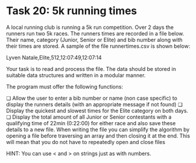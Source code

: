 # Task 20: 5k running times

A local running club is running a 5k run competition. Over 2 days the runners run two 5k races. The runners times are recorded in a file below.  Their  name, category (Junior, Senior or Elite) and bib number along with their times are stored. A sample of the file runnertimes.csv  is shown below:

Lyven Natale,Elite,512,12:07:49,12:07:14

Your task is to read and process the file. The data should be stored in suitable data structures and written in a modular manner. 

The program must offer the following functions:

❏	Allow the user to enter a bib number or name (non case specific) to display the runners details (with an appropriate message if not found) 
❏	Display the quickest and slowest times for the Elite category on both days.
❏	Display the total amount of all Junior or Senior contestants with a qualifying time of 22min (0:22:00) for either race and also save these details to a new file. When writing the file you can simplify the algorithm by opening a file before traversing an array and then closing it at the end. This will mean that you do not have to repeatedly open and close files

HINT: You can use < and > on strings just as with numbers.
